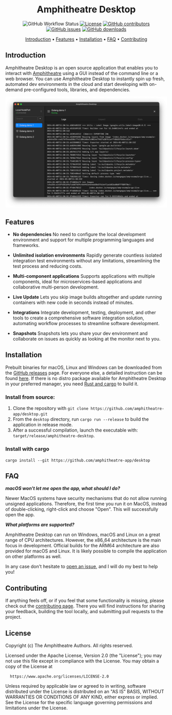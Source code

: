 <div align="center">

# Amphitheatre Desktop

![GitHub Workflow Status](https://img.shields.io/github/actions/workflow/status/amphitheatre-app/desktop/ci.yml?branch=master)
[![License](https://img.shields.io/github/license/amphitheatre-app/desktop)](https://github.com/amphitheatre-app/desktop/blob/master/LICENSE)
[![GitHub contributors](https://img.shields.io/github/contributors/amphitheatre-app/desktop)](https://github.com/amphitheatre-app/desktop/graphs/contributors)
[![GitHub issues](https://img.shields.io/github/issues/amphitheatre-app/desktop)](https://github.com/amphitheatre-app/desktop/issues)
[![GitHub downloads](https://img.shields.io/github/downloads/amphitheatre-app/desktop/total)](https://github.com/amphitheatre-app/desktop/releases/latest)

[Introduction](#introduction) •
[Features](#features) •
[Installation](#installation) •
[FAQ](#faq) •
[Contributing](#contributing)

</div>

## Introduction

Amphitheatre Desktop is an open source application that enables you to interact
with [Amphitheatre](https://amphitheatre.app/) using a GUI instead of the
command line or a web browser. You can use Amphitheatre Desktop to instantly
spin up fresh, automated dev environments in the cloud and start developing with
on-demand pre-configured tools, libraries, and dependencies.

![Amphitheatre Desktop Screenshot](./assets/images/screenshot.png)

## Features

- **No dependencies** No need to configure the local development environment and
  support for multiple programming languages and frameworks.

- **Unlimited isolation environments** Rapidly generate countless isolated
  integration test environments without any limitations, streamlining the test
  process and reducing costs.

- **Multi-component applications** Supports applications with multiple
  components, ideal for microservices-based applications and collaborative
  multi-person development.

- **Live Update** Lets you skip image builds altogether and update running
  containers with new code in seconds instead of minutes.

- **Integrations** Integrate development, testing, deployment, and other tools
  to create a comprehensive software integration solution, automating workflow
  processes to streamline software development.

- **Snapshots** Snapshots lets you share your dev environment and collaborate on
  issues as quickly as looking at the monitor next to you.

## Installation

Prebuilt binaries for macOS, Linux and Windows can be downloaded from the
[GitHub releases](https://github.com/amphitheatre-app/desktop/releases) page.
For everyone else, a detailed instruction can be found
[here](https://docs.amphitheatre.app/installation/desktop/). If there is no
distro package available for Amphitheatre Desktop in your preferred manager, you
need [Rust and cargo](https://www.rust-lang.org/tools/install) to build it.

### Install from source:

1. Clone the repository with `git clone https://github.com/amphitheatre-app/desktop.git`
2. From the `desktop` directory, run `cargo run --release` to build the
   application in release mode.
3. After a successful compilation, launch the executable with:
   `target/release/amphitheatre-desktop`.

### Install with cargo

```
cargo install --git https://github.com/amphitheatre-app/desktop
```

## FAQ

**_macOS won't let me open the app, what should I do?_**

Newer MacOS systems have security mechanisms that do not allow running unsigned
applications. Therefore, the first time you run it on MacOS, instead of
double-clicking, right-click and choose "Open". This will successfully open the
app.

**_What platforms are supported?_**

Amphitheatre Desktop can run on Windows, macOS and Linux on a great range of CPU
architectures. However, the x86_64 architecture is the main focus in
development. Official builds for the ARM64 architecture are also provided for
macOS and Linux. It is likely possible to compile the application on other
platforms as well.

In any case don't hesitate to [open an
issue](https://github.com/amphitheatre-app/desktop/issues), and I will do my
best to help you!

## Contributing

If anything feels off, or if you feel that some functionality is missing, please
check out the [contributing
page](https://docs.amphitheatre.app/contributing/). There you will find
instructions for sharing your feedback, building the tool locally, and
submitting pull requests to the project.

## License

Copyright (c) The Amphitheatre Authors. All rights reserved.

Licensed under the Apache License, Version 2.0 (the "License");
you may not use this file except in compliance with the License.
You may obtain a copy of the License at

      https://www.apache.org/licenses/LICENSE-2.0

Unless required by applicable law or agreed to in writing, software
distributed under the License is distributed on an "AS IS" BASIS,
WITHOUT WARRANTIES OR CONDITIONS OF ANY KIND, either express or implied.
See the License for the specific language governing permissions and
limitations under the License.

